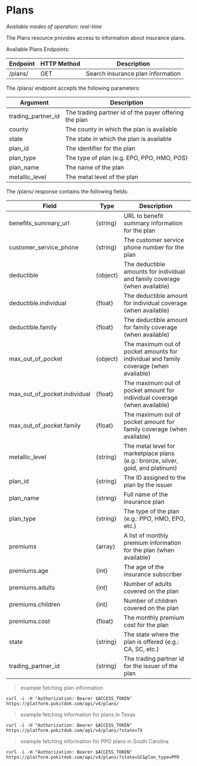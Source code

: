 # Plans

*Available modes of operation: real-time*

The Plans resource provides access to information about insurance plans.

Available Plans Endpoints:

Endpoint | HTTP Method | Description
-------- | ----------- | -----------
/plans/ | GET | Search insurance plan information

The /plans/ endpoint accepts the following parameters:

Argument | Description
-------- | -----------
trading_partner_id | The trading partner id of the payer offering the plan
county | The county in which the plan is available
state | The state in which the plan is available
plan_id | The identifier for the plan
plan_type | The type of plan (e.g. EPO, PPO, HMO, POS)
plan_name | The name of the plan
metallic_level | The metal level of the plan

The /plans/ response contains the following fields:

Field | Type | Description
----- | ---- | -----------
benefits_summary_url | {string} | URL to benefit summary information for the plan
customer_service_phone | {string} | The customer service phone number for the plan
deductible | {object} | The deductible amounts for individual and family coverage (when available)
deductible.individual | {float} | The deductible amount for individual coverage (when available)
deductible.family | {float} | The deductible amount for family coverage (when available)
max_out_of_pocket | {object} | The maximum out of pocket amounts for individual and family coverage (when available)
max_out_of_pocket.individual | {float} | The maximum out of pocket amount for individual coverage (when available)
max_out_of_pocket.family | {float} | The maximum out of pocket amount for family coverage (when available)
metallic_level | {string} | The metal level for marketplace plans (e.g.: bronze, silver, gold, and platinum)
plan_id | {string} | The ID assigned to the plan by the issuer
plan_name | {string} | Full name of the insurance plan
plan_type | {string} | The type of the plan (e.g.: PPO, HMO, EPO, etc.)
premiums | {array} | A list of monthly premium information for the plan (when available)
premiums.age | {int} | The age of the insurance subscriber
premiums.adults | {int} | Number of adults covered on the plan
premiums.children | {int} | Number of children covered on the plan
premiums.cost | {float} | The monthly premium cost for the plan
state | {string} | The state where the plan is offered (e.g.: CA, SC, etc.)
trading_partner_id | {string} | The trading partner id for the issuer of the plan

> example fetching plan information

```shell
curl -i -H "Authorization: Bearer $ACCESS_TOKEN" https://platform.pokitdok.com/api/v4/plans/
```
        
> example fetching information for plans in Texas

```shell
curl -i -H "Authorization: Bearer $ACCESS_TOKEN" https://platform.pokitdok.com/api/v4/plans/?state=TX
```

> example fetching information for PPO plans in South Carolina

```shell
curl -i -H "Authorization: Bearer $ACCESS_TOKEN" https://platform.pokitdok.com/api/v4/plans/?state=SC&plan_type=PPO
```